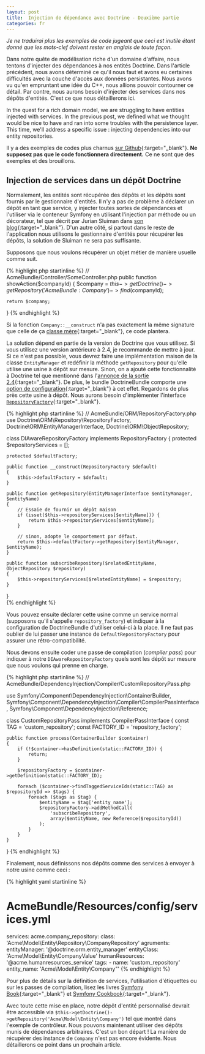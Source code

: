 ```yaml
---
layout: post
title:  Injection de dépendance avec Doctrine - Deuxième partie
categories: fr
---
```


*Je ne traduirai plus les exemples de code jugeant que ceci est inutile étant donné que les 
mots-clef doivent rester en anglais de toute façon.*

Dans notre quête de modélisation riche d'un domaine d'affaire, nous tentons d'injecter des
dépendances à nos entités Doctrine.  Dans l'article précédent, nous avons déterminé ce qu'il
nous faut et avons eu certaines difficultés avec la couche d'accès aux données persistantes.
Nous avons vu qu'en empruntant une idée du C++, nous allions pouvoir contourner ce détail. Par
contre, nous aurons besoin d'injecter des services dans nos dépôts d'entités.  C'est ce que nous
détaillerons ici.

In the quest for a rich domain model, we are struggling to have entities injected with services.
In the previous post, we defined what we thought would be nice to have and ran
into some troubles with the persistence layer.  This time, we'll address a specific issue :
injecting dependencies into our entity repositories.

Il y a des exemples de codes plus charnus [sur Github][github-richmodel]{:target="_blank"}. 
**Ne supposez pas que le code fonctionnera directement.**  Ce ne sont que des exemples et des 
brouillons.

## Injection de services dans un dépôt Doctrine

Normalement, les entités sont récupérée des dépôts et les dépôts sont fournis par le gestionnaire
d'entités.  Il n'y a pas de problème à déclarer un dépôt en tant que service, y injecter toutes
sortes de dépendances et l'utiliser via le conteneur Symfony en utilisant l'injection par méthode
ou un décorateur, tel que décrit par Jurian Sluiman dans 
[son blog][sluiman-didoctrine]{:target="_blank"}. D'un autre côté, si partout dans le reste de 
l'application nous utilisons le gestionnaire d'entités pour récupérer les dépôts, la solution de 
Sluiman ne sera pas suffisante.

Supposons que nous voulons récupérer un objet métier de manière usuelle comme suit.

{% highlight php startinline %}
// AcmeBundle/Controller/SomeController.php
public function showAction($companyId)
{
    $company = $this->getDoctrine()->getRepository('AcmeBundle:Company')
        ->find($companyId);
    
    return $company;
}
{% endhighlight %}

Si la fonction `Company::__construct` n'a pas exactement la même signature que celle de ça 
[classe mère][api-entityrepository]{:target="_blank"}, ce code plantera.

La solution dépend en partie de la version de Doctrine que vous utilisez.  Si vous utilisez une
version antérieure à 2.4, je recommande de mettre à jour.  Si ce n'est pas possible, vous devrez
faire une implémentation maison de la classe `EntityManager` et redéfinir la méthode `getRepository`
pour qu'elle utilise une usine à dépôt sur mesure.  Sinon, on a ajouté cette fonctionnalité à
Doctrine tel que mentionné dans l'[annonce de la sortie 2.4][doctrine-release2.4]{:target="_blank"}. 
De plus, le bundle DoctrineBundle comporte une 
[option de configuration][github-doctrinebundle-repositoryfactory]{:target="_blank"}  à cet effet.
Regardons de plus près cette usine à dépôt. Nous aurons besoin d'implémenter l'interface 
[`RepositoryFactory`][api-repositoryfactory]{:target="_blank"}.

{% highlight php startinline %}
// AcmeBundle/ORM/RepositoryFactory.php
use Doctrine\ORM\Repository\RepositoryFactory,
    Doctrine\ORM\EntityManagerInterface,
    Doctrine\ORM\ObjectRepository;

class DIAwareRepositoryFactory
    implements RepositoryFactory
{
    protected $repositoryServices = [];
    
    protected $defaultFactory;
    
    public function __construct(RepositoryFactory $default)
    {
        $this->defaultFactory = $default;
    }
    
    public function getRepository(EntityManagerInterface $entityManager, $entityName)
    {
        // Essaie de fournir un dépôt maison
        if (isset($this->repositoryServices[$entityName])) {
            return $this->repositoryServices[$entityName];
        }
        
        // sinon, adopte le comportement par défaut.
        return $this->defaultFactory->getRepository($entityManager, $entityName);
    }
    
    public function subscribeRepository($relatedEntityName, ObjectRepository $repository)
    {
        $this->repositoryServices[$relatedEntityName] = $repository;
    }
}   
{% endhighlight %}

Vous pouvez ensuite déclarer cette usine comme un service normal (supposons qu'il s'appelle 
`repository_factory`) et indiquer à la configuration de DoctrineBundle d'utiliser celui-ci à
la place.  Il ne faut pas oublier de lui passer une instance de `DefaultRepositoryFactory`
pour assurer une rétro-compatibilité. 

Nous devons ensuite coder une passe de compilation (*compiler pass*) pour indiquer à notre
`DIAwareRepositoryFactory` quels sont les dépôt sur mesure que nous voulons qui prenne en charge.

{% highlight php startinline %}
// AcmeBundle/DependencyInjection/Compiler/CustomRepositoryPass.php

use Symfony\Component\DependencyInjection\ContainerBuilder,
    Symfony\Component\DependencyInjection\Compiler\CompilerPassInterface,
    Symfony\Component\DependencyInjection\Reference;

class CustomRepositoryPass implements CompilerPassInterface
{
    const TAG = 'custom_repository';
    const FACTORY_ID = 'repository_factory';

    public function process(ContainerBuilder $container)
    {
        if (!$container->hasDefinition(static::FACTORY_ID)) {
            return;
        }

        $repositoryFactory = $container->getDefinition(static::FACTORY_ID);

        foreach ($container->findTaggedServiceIds(static::TAG) as $repositoryId => $tags) {
            foreach ($tags as $tag) {
                $entityName = $tag['entity_name'];
                $repositoryFactory->addMethodCall(
                    'subscribeRepository',
                    array($entityName, new Reference($repositoryId))
                );
            }
        }
    }
}
{% endhighlight %}

Finalement, nous définissons nos dépôts comme des services à envoyer à notre usine comme ceci :

{% highlight yaml startinline %}
# AcmeBundle/Resources/config/services.yml
services:
    acme.company_repository:
        class: 'Acme\Model\Entity\Repository\CompanyRepository'
        agruments:
            entityManager:  '@doctrine.orm.entity_manager'
            entityClass:    'Acme\Model\Entity\CompanyValue'
            humanResources: '@acme.humanresources_service'
        tags:
            -
                name: 'custom_repository'
                entity_name: 'Acme\Model\Entity\Company"'
{% endhighlight %}

Pour plus de détails sur la définition de services, l'utilisation d'étiquettes ou sur les passes
de compilation, lisez les livres [Symfony Book][symfonybook]{:target="_blank"} et [Symfony Cookbook][symfonycookbook]{:target="_blank"}.

Avec toute cette mise en place, notre dépôt d'entité personnalisé devrait être accessible via 
`$this->getDoctrine()->getRepository('Acme\Model\Entity\Company')` tel que montré dans l'exemple
de contrôleur.  Nous pouvons maintenant utiliser des dépôts munis de dépendances arbitraires. C'est
un bon départ !  La manière de récupérer des instance de `Company` n'est pas encore évidente.  Nous
détaillerons ce point dans un prochain article.


[api-entityrepository]:   http://www.doctrine-project.org/api/orm/2.4/source-class-Doctrine.ORM.EntityRepository.html#___construct  "EntityRepository API Documentation"
[api-repositoryfactory]:  http://www.doctrine-project.org/api/orm/2.4/class-Doctrine.ORM.Repository.RepositoryFactory.html          "RepositoryFactory API Documentation"

[symfonybook]:            http://symfony.com/doc/current/book/index.html                                                            "Symfony Online Book"
[symfonycookbook]:        http://symfony.com/doc/current/cookbook/index.html                                                        "Symfony Online Cookbook"

[github-richmodel]:       https://github.com/abstrus/AbstrusRichModelBundle                                                         "AbstrusRichModelBundle on Github"

[github-doctrinebundle-repositoryfactory]: https://github.com/doctrine/DoctrineBundle/pull/204 "RepositoryFactory configuration - Github Pull Request"

[doctrine-release2.4]: http://www.doctrine-project.org/2013/09/11/doctrine-2-4-released.html "Doctrine 2.4 Released - Doctrine blog"

[sluiman-didoctrine]: https://juriansluiman.nl/article/142/dependency-injection-in-a-doctrine-repository "Jurian Sluiman about Dependency Injection with Doctrine repositories"